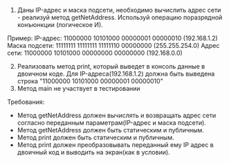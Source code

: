 1. Даны IP-адрес и маска подсети, необходимо вычислить адрес сети - реализуй метод getNetAddress.
   Используй операцию поразрядной конъюнкции (логическое И).

Пример:
IP-адрес: 11000000 10101000 00000001 00000010 (192.168.1.2)
Маска подсети: 11111111 11111111 11111110 00000000 (255.255.254.0)
Адрес сети: 11000000 10101000 00000000 00000000 (192.168.0.0)

2. Реализовать метод print, который выведет в консоль данные в двоичном коде. Для IP-адреса(192.168.1.2)
   должна быть выведена строка "11000000 10101000 00000001 00000010"
3. Метод main не участвует в тестировании

Требования:
- Метод getNetAddress должен вычислять и возвращать адрес сети согласно переданным параметрам(IP-адрес и маска подсети).
- Метод getNetAddress должен быть статическим и публичным.
- Метод print должен быть статическим и публичным.
- Метод print должен преобразовывать переданный ему IP адрес в двоичный код и выводить на экран(как в условии).
